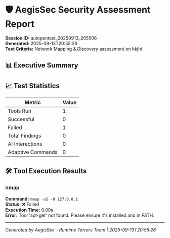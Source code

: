 # 🛡️ AegisSec Security Assessment Report

**Session ID:** autopentest_20250913_205506  
**Generated:** 2025-09-13T20:55:26  
**Test Criteria:** Network Mapping & Discovery assessment on hkjhi

## 📊 Executive Summary



## 📈 Test Statistics

| Metric | Value |
|--------|-------|
| Tools Run | 1 |
| Successful | 0 |
| Failed | 1 |
| Total Findings | 0 |
| AI Interactions | 0 |
| Adaptive Commands | 0 |



## 🛠️ Tool Execution Results


### nmap

**Command:** `nmap -sS -O 127.0.0.1`  
**Status:** ❌ Failed  
**Execution Time:** 0.00s  
**Error:** Tool 'apt-get' not found. Please ensure it's installed and in PATH.

---


*Generated by AegisSec - Runtime Terrors Team | 2025-09-13T20:55:26*